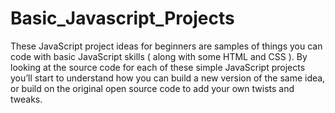 # Basic_Javascript_Projects

These JavaScript project ideas for beginners are samples of things you can code with basic JavaScript skills ( along with some HTML and CSS ). By looking at the source code for each of these simple JavaScript projects you’ll start to understand how you can build a new version of the same idea, or build on the original open source code to add your own twists and tweaks.
